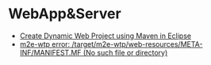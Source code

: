 # WebApp&Server

* [Create Dynamic Web Project using Maven in Eclipse](http://crunchify.com/how-to-create-dynamic-web-project-using-maven-in-eclipse/)
* [m2e-wtp error: <path>/target/m2e-wtp/web-resources/META-INF/MANIFEST.MF (No such file or directory)](http://stackoverflow.com/questions/14659891/m2e-wtp-error-path-target-m2e-wtp-web-resources-meta-inf-manifest-mf-no-such)
